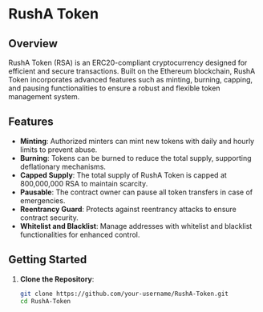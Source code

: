 # RushA Token

## Overview
RushA Token (RSA) is an ERC20-compliant cryptocurrency designed for efficient and secure transactions. Built on the Ethereum blockchain, RushA Token incorporates advanced features such as minting, burning, capping, and pausing functionalities to ensure a robust and flexible token management system.

## Features
- **Minting**: Authorized minters can mint new tokens with daily and hourly limits to prevent abuse.
- **Burning**: Tokens can be burned to reduce the total supply, supporting deflationary mechanisms.
- **Capped Supply**: The total supply of RushA Token is capped at 800,000,000 RSA to maintain scarcity.
- **Pausable**: The contract owner can pause all token transfers in case of emergencies.
- **Reentrancy Guard**: Protects against reentrancy attacks to ensure contract security.
- **Whitelist and Blacklist**: Manage addresses with whitelist and blacklist functionalities for enhanced control.

## Getting Started
1. **Clone the Repository**:
   ```bash
   git clone https://github.com/your-username/RushA-Token.git
   cd RushA-Token
